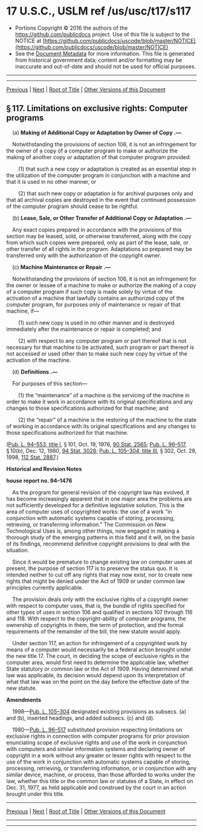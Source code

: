 ---
---

# 17 U.S.C., USLM ref /us/usc/t17/s117

* Portions Copyright © 2016 the authors of the https://github.com/publicdocs project.
  Use of this file is subject to the NOTICE at [https://github.com/publicdocs/uscode/blob/master/NOTICE](https://github.com/publicdocs/uscode/blob/master/NOTICE)
* See the [Document Metadata](././../../../..//README.md) for more information.
  This file is generated from historical government data; content and/or formatting may be inaccurate and out-of-date and should not be used for official purposes.

----------
----------

[Previous](./../../../..//us/usc/t17/ch1/m__us_usc_t17_s116A.md) | [Next](./../../../..//us/usc/t17/ch1/m__us_usc_t17_s118.md) | [Root of Title](./../../../../) | [Other Versions of this Document](https://publicdocs.github.io/go/links?ns=uslm&ref=%2Fus%2Fusc%2Ft17%2Fs117)

## § 117. Limitations on exclusive rights: Computer programs

    (a)  __Making of Additional Copy or Adaptation by Owner of Copy__  __.—__ 

    Notwithstanding the provisions of section 106, it is not an infringement for the owner of a copy of a computer program to make or authorize the making of another copy or adaptation of that computer program provided:

        (1) that such a new copy or adaptation is created as an essential step in the utilization of the computer program in conjunction with a machine and that it is used in no other manner, or

        (2) that such new copy or adaptation is for archival purposes only and that all archival copies are destroyed in the event that continued possession of the computer program should cease to be rightful.

    (b)  __Lease, Sale, or Other Transfer of Additional Copy or Adaptation__  __.—__ 

    Any exact copies prepared in accordance with the provisions of this section may be leased, sold, or otherwise transferred, along with the copy from which such copies were prepared, only as part of the lease, sale, or other transfer of all rights in the program. Adaptations so prepared may be transferred only with the authorization of the copyright owner.

    (c)  __Machine Maintenance or Repair__  __.—__ 

    Notwithstanding the provisions of section 106, it is not an infringement for the owner or lessee of a machine to make or authorize the making of a copy of a computer program if such copy is made solely by virtue of the activation of a machine that lawfully contains an authorized copy of the computer program, for purposes only of maintenance or repair of that machine, if—

        (1) such new copy is used in no other manner and is destroyed immediately after the maintenance or repair is completed; and

        (2) with respect to any computer program or part thereof that is not necessary for that machine to be activated, such program or part thereof is not accessed or used other than to make such new copy by virtue of the activation of the machine.

    (d)  __Definitions__  __.—__ 

    For purposes of this section—

        (1) the “maintenance” of a machine is the servicing of the machine in order to make it work in accordance with its original specifications and any changes to those specifications authorized for that machine; and

        (2) the “repair” of a machine is the restoring of the machine to the state of working in accordance with its original specifications and any changes to those specifications authorized for that machine.

([Pub. L. 94–553, title I][/us/pl/94/553/tI], § 101, Oct. 19, 1976, [90 Stat. 2565][/us/stat/90/2565]; [Pub. L. 96–517][/us/pl/96/517], § 10(b), Dec. 12, 1980, [94 Stat. 3028][/us/stat/94/3028]; [Pub. L. 105–304, title III][/us/pl/105/304/tIII], § 302, Oct. 28, 1998, [112 Stat. 2887][/us/stat/112/2887].)

 __Historical and Revision Notes__ 

 __house report no. 94–1476__ 

    As the program for general revision of the copyright law has evolved, it has become increasingly apparent that in one major area the problems are not sufficiently developed for a definitive legislative solution. This is the area of computer uses of copyrighted works: the use of a work “in conjunction with automatic systems capable of storing, processing, retrieving, or transferring information.” The Commission on New Technological Uses is, among other things, now engaged in making a thorough study of the emerging patterns in this field and it will, on the basis of its findings, recommend definitive copyright provisions to deal with the situation.

    Since it would be premature to change existing law on computer uses at present, the purpose of section 117 is to preserve the status quo. It is intended neither to cut off any rights that may now exist, nor to create new rights that might be denied under the Act of 1909 or under common law principles currently applicable.

    The provision deals only with the exclusive rights of a copyright owner with respect to computer uses, that is, the bundle of rights specified for other types of uses in section 106 and qualified in sections 107 through 116 and 118. With respect to the copyright-ability of computer programs, the ownership of copyrights in them, the term of protection, and the formal requirements of the remainder of the bill, the new statute would apply.

    Under section 117, an action for infringement of a copyrighted work by means of a computer would necessarily be a federal action brought under the new title 17. The court, in deciding the scope of exclusive rights in the computer area, would first need to determine the applicable law, whether State statutory or common law or the Act of 1909. Having determined what law was applicable, its decision would depend upon its interpretation of what that law was on the point on the day before the effective date of the new statute.

 __Amendments__ 

    1998—[Pub. L. 105–304][/us/pl/105/304] designated existing provisions as subsecs. (a) and (b), inserted headings, and added subsecs. (c) and (d).

    1980—[Pub. L. 96–517][/us/pl/96/517] substituted provision respecting limitations on exclusive rights in connection with computer programs for prior provision enunciating scope of exclusive rights and use of the work in conjunction with computers and similar information systems and declaring owner of copyright in a work without any greater or lesser rights with respect to the use of the work in conjunction with automatic systems capable of storing, processing, retrieving, or transferring information, or in conjunction with any similar device, machine, or process, than those afforded to works under the law, whether this title or the common law or statutes of a State, in effect on Dec. 31, 1977, as held applicable and construed by the court in an action brought under this title.

----------

[Previous](./../../../..//us/usc/t17/ch1/m__us_usc_t17_s116A.md) | [Next](./../../../..//us/usc/t17/ch1/m__us_usc_t17_s118.md) | [Root of Title](./../../../../) | [Other Versions of this Document](https://publicdocs.github.io/go/links?ns=uslm&ref=%2Fus%2Fusc%2Ft17%2Fs117)

----------
----------

[/us/pl/94/553/tI]: https://publicdocs.github.io/go/links?ns=uslm&ref=%2Fus%2Fpl%2F94%2F553%2FtI
[/us/stat/90/2565]: https://publicdocs.github.io/go/links?ns=uslm&ref=%2Fus%2Fstat%2F90%2F2565
[/us/pl/96/517]: https://publicdocs.github.io/go/links?ns=uslm&ref=%2Fus%2Fpl%2F96%2F517
[/us/stat/94/3028]: https://publicdocs.github.io/go/links?ns=uslm&ref=%2Fus%2Fstat%2F94%2F3028
[/us/pl/105/304/tIII]: https://publicdocs.github.io/go/links?ns=uslm&ref=%2Fus%2Fpl%2F105%2F304%2FtIII
[/us/stat/112/2887]: https://publicdocs.github.io/go/links?ns=uslm&ref=%2Fus%2Fstat%2F112%2F2887
[/us/pl/105/304]: https://publicdocs.github.io/go/links?ns=uslm&ref=%2Fus%2Fpl%2F105%2F304
[/us/pl/96/517]: https://publicdocs.github.io/go/links?ns=uslm&ref=%2Fus%2Fpl%2F96%2F517


